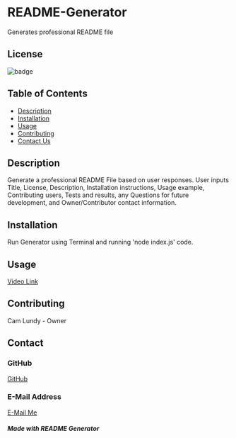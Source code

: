 # README-Generator
Generates professional README file

## License
![badge](https://img.shields.io/static/v1?label=License&message=MIT&color=blue)

## Table of Contents
   - [Description](#description)
   - [Installation](#installation)
   - [Usage](#usage)
   - [Contributing](#contributing)
   - [Contact Us](#contact)

  
  ## Description 
  Generate a professional README File based on user responses.  User inputs Title, License, Description, Installation instructions, Usage example, Contributing users, Tests and results, any Questions for future development, and Owner/Contributor contact information.
  
  ## Installation
  Run Generator using Terminal and running 'node index.js' code.

  ## Usage
  [Video Link](https://drive.google.com/file/d/1a6CtPlDS2kEjb8B6J--2RjTcN76wWIiz/view)

  ## Contributing
  Cam Lundy - Owner

  ## Contact
  ### GitHub
  [GitHub](https://github.com/lundyc0917)
  ### E-Mail Address
  [E-Mail Me](lundyc0917@gmail.com)
  

  ##### *Made with README Generator*
